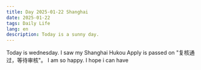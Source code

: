 ```yaml
---
title: Day 2025-01-22 Shanghai
date: 2025-01-22
tags: Daily Life
lang: en
description: Today is a sunny day.
---
```


Today is wednesday. I saw my Shanghai Hukou Apply is passed on "复核通过，等待审核"。 I am so happy. I hope i can have 